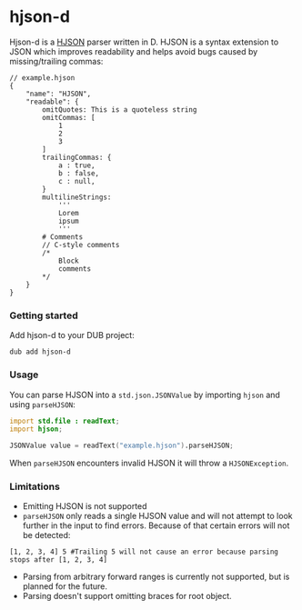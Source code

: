 # hjson-d

Hjson-d is a [HJSON](hjson.org) parser written in D.
HJSON is a syntax extension to JSON which improves readability and helps avoid bugs caused by missing/trailing commas:
```hjson
// example.hjson
{
    "name": "HJSON",
    "readable": {
        omitQuotes: This is a quoteless string
        omitCommas: [
            1
            2
            3
        ]
        trailingCommas: {
            a : true,
            b : false,
            c : null,
        }
        multilineStrings:
            '''
            Lorem
            ipsum
            '''
        # Comments
        // C-style comments
        /*
            Block
            comments
        */
    }
}
```

### Getting started
Add hjson-d to your DUB project:
```
dub add hjson-d
```

### Usage
You can parse HJSON into a `std.json.JSONValue` by importing `hjson` and using `parseHJSON`:
```d
import std.file : readText;
import hjson;

JSONValue value = readText("example.hjson").parseHJSON;
```
When `parseHJSON` encounters invalid HJSON it will throw a `HJSONException`.

### Limitations
- Emitting HJSON is not supported
- `parseHJSON` only reads a single HJSON value and will not attempt to look further in the input to find errors. Because of that certain errors will not be detected: 
```hjson
[1, 2, 3, 4] 5 #Trailing 5 will not cause an error because parsing stops after [1, 2, 3, 4]
```
- Parsing from arbitrary forward ranges is currently not supported, but is planned for the future.
- Parsing doesn't support omitting braces for root object.